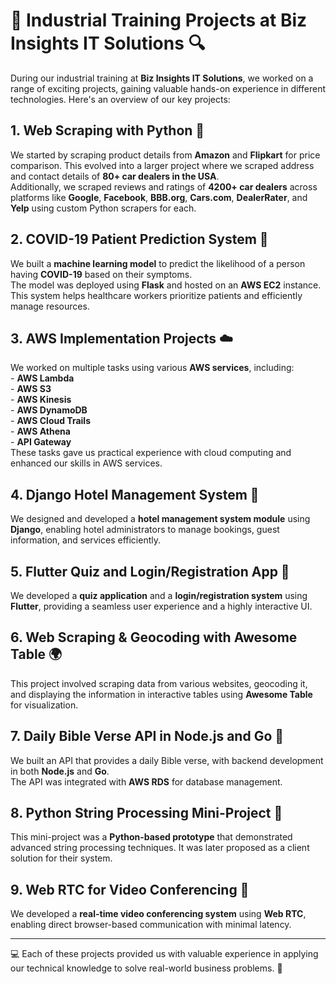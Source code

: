 <h1>🚀 Industrial Training Projects at Biz Insights IT Solutions 🔍</h1>

<p>During our industrial training at <b>Biz Insights IT Solutions</b>, we worked on a range of exciting projects, gaining valuable hands-on experience in different technologies. Here's an overview of our key projects:</p>

<h2>1. Web Scraping with Python 🐍</h2>
<p>We started by scraping product details from <b>Amazon</b> and <b>Flipkart</b> for price comparison. This evolved into a larger project where we scraped address and contact details of <b>80+ car dealers in the USA</b>.<br>
Additionally, we scraped reviews and ratings of <b>4200+ car dealers</b> across platforms like <b>Google</b>, <b>Facebook</b>, <b>BBB.org</b>, <b>Cars.com</b>, <b>DealerRater</b>, and <b>Yelp</b> using custom Python scrapers for each.</p>

<h2>2. COVID-19 Patient Prediction System 🦠</h2>
<p>We built a <b>machine learning model</b> to predict the likelihood of a person having <b>COVID-19</b> based on their symptoms.<br>
The model was deployed using <b>Flask</b> and hosted on an <b>AWS EC2</b> instance. This system helps healthcare workers prioritize patients and efficiently manage resources.</p>

<h2>3. AWS Implementation Projects ☁️</h2>
<p>We worked on multiple tasks using various <b>AWS services</b>, including:<br>
- <b>AWS Lambda</b><br>
- <b>AWS S3</b><br>
- <b>AWS Kinesis</b><br>
- <b>AWS DynamoDB</b><br>
- <b>AWS Cloud Trails</b><br>
- <b>AWS Athena</b><br>
- <b>API Gateway</b><br>
These tasks gave us practical experience with cloud computing and enhanced our skills in AWS services.</p>

<h2>4. Django Hotel Management System 🏨</h2>
<p>We designed and developed a <b>hotel management system module</b> using <b>Django</b>, enabling hotel administrators to manage bookings, guest information, and services efficiently.</p>

<h2>5. Flutter Quiz and Login/Registration App 📱</h2>
<p>We developed a <b>quiz application</b> and a <b>login/registration system</b> using <b>Flutter</b>, providing a seamless user experience and a highly interactive UI.</p>

<h2>6. Web Scraping & Geocoding with Awesome Table 🌍</h2>
<p>This project involved scraping data from various websites, geocoding it, and displaying the information in interactive tables using <b>Awesome Table</b> for visualization.</p>

<h2>7. Daily Bible Verse API in Node.js and Go 📖</h2>
<p>We built an API that provides a daily Bible verse, with backend development in both <b>Node.js</b> and <b>Go</b>.<br>
The API was integrated with <b>AWS RDS</b> for database management.</p>

<h2>8. Python String Processing Mini-Project 🧵</h2>
<p>This mini-project was a <b>Python-based prototype</b> that demonstrated advanced string processing techniques. It was later proposed as a client solution for their system.</p>

<h2>9. Web RTC for Video Conferencing 🎥</h2>
<p>We developed a <b>real-time video conferencing system</b> using <b>Web RTC</b>, enabling direct browser-based communication with minimal latency.</p>

<hr>

<p>💻 Each of these projects provided us with valuable experience in applying our technical knowledge to solve real-world business problems. 🔧</p>
